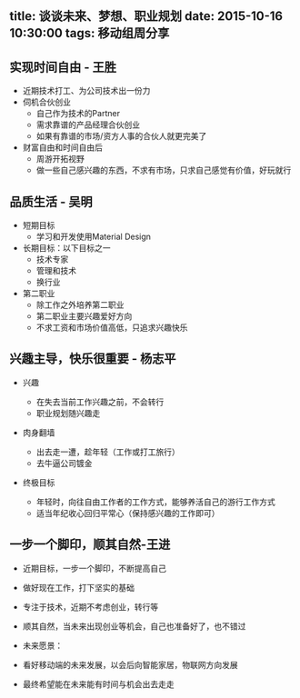 title: 谈谈未来、梦想、职业规划
date: 2015-10-16  10:30:00
tags: 移动组周分享
---

## 实现时间自由 - 王胜

- 近期技术打工、为公司技术出一份力
- 伺机合伙创业
  - 自己作为技术的Partner
  - 需求靠谱的产品经理合伙创业
  - 如果有靠谱的市场/资方人事的合伙人就更完美了
- 财富自由和时间自由后
  - 周游开拓视野
  - 做一些自己感兴趣的东西，不求有市场，只求自己感觉有价值，好玩就行

## 品质生活 - 吴明

- 短期目标
	- 学习和开发使用Material Design
- 长期目标：以下目标之一
	- 技术专家
	- 管理和技术
	- 换行业
- 第二职业
	- 除工作之外培养第二职业
	- 第二职业主要兴趣爱好方向
	- 不求工资和市场价值高低，只追求兴趣快乐
  
## 兴趣主导，快乐很重要 - 杨志平

- 兴趣
  - 在失去当前工作兴趣之前，不会转行
  - 职业规划随兴趣走
  
- 肉身翻墙
  - 出去走一遭，趁年轻（工作或打工旅行）
  - 去牛逼公司镀金
  
- 终极目标
  - 年轻时，向往自由工作者的工作方式，能够养活自己的游行工作方式
  - 适当年纪收心回归平常心（保持感兴趣的工作即可）
 
## 一步一个脚印，顺其自然-王进
- 近期目标，一步一个脚印，不断提高自己
 - 做好现在工作，打下坚实的基础
 - 专注于技术，近期不考虑创业，转行等
 - 顺其自然，当未来出现创业等机会，自己也准备好了，也不错过
 
- 未来愿景：
 - 看好移动端的未来发展，以会后向智能家居，物联网方向发展
 - 最终希望能在未来能有时间与机会出去走走
